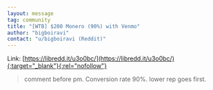 ```yaml
---
layout: message
tag: community
title: "[WTB] $200 Monero (90%) with Venmo"
author: "bigboiravi"	
contact: "u/bigboiravi (Reddit)"
---
```


Link: [https://libredd.it/u3o0bc/](https://libredd.it/u3o0bc/){:target="_blank"}{:rel="nofollow"}

> comment before pm. Conversion rate 90%. lower rep goes first.
